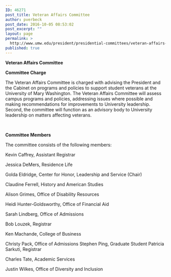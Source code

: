 ```yaml
---
ID: 46271
post_title: Veteran Affairs Committee
author: pverbeck
post_date: 2016-10-05 08:53:02
post_excerpt: ""
layout: page
permalink: >
  http://www.umw.edu/president/presidential-committees/veteran-affairs-committee/
published: true
---
```

<strong>Veteran Affairs Committee</strong>

<strong>Committee Charge</strong>

The Veteran Affairs Committee is charged with advising the President and the Cabinet on programs and policies to support student veterans at the University of Mary Washington. The Veteran Affairs Committee will assess campus programs and policies, addressing issues where possible and making recommendations for improvements to University leadership. Second, the committee will function as an advisory body to University leadership on matters affecting veterans.

&nbsp;

<strong>Committee Members</strong>

The committee consists of the following members:

Kevin Caffrey, Assistant Registrar

Jessica DeMers, Residence Life

Golda Eldridge, Center for Honor, Leadership and Service (Chair)

Claudine Ferrell, History and American Studies

Alison Grimes, Office of Disability Resources

Heidi Hunter-Goldsworthy, Office of Financial Aid

Sarah Lindberg, Office of Admissions

Bob Louzek, Registrar

Ken Machande, College of Business

Christy Pack, Office of Admissions Stephen Ping, Graduate Student Patricia Sarkuti, Registrar

Charles Tate, Academic Services

Justin Wilkes, Office of Diversity and Inclusion